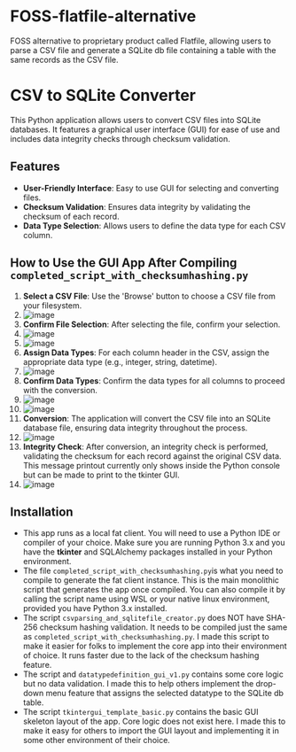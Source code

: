 # FOSS-flatfile-alternative
FOSS alternative to proprietary product called Flatfile, allowing users to parse a CSV file and generate a SQLite db file containing a table with the same records as the CSV file. 

# CSV to SQLite Converter

This Python application allows users to convert CSV files into SQLite databases. It features a graphical user interface (GUI) for ease of use and includes data integrity checks through checksum validation.

## Features

- **User-Friendly Interface**: Easy to use GUI for selecting and converting files.
- **Checksum Validation**: Ensures data integrity by validating the checksum of each record.
- **Data Type Selection**: Allows users to define the data type for each CSV column.

## How to Use the GUI App After Compiling `completed_script_with_checksumhashing.py`

1. **Select a CSV File**: Use the 'Browse' button to choose a CSV file from your filesystem.
2. ![image](https://github.com/enrimarini/FOSS-flatfile-alternative/assets/98195595/5190548a-8ea5-4849-bfb0-2e0491b88aad)
3. **Confirm File Selection**: After selecting the file, confirm your selection.
4. ![image](https://github.com/enrimarini/FOSS-flatfile-alternative/assets/98195595/0f234a11-99bf-4590-99e9-162727289ef7)
5. ![image](https://github.com/enrimarini/FOSS-flatfile-alternative/assets/98195595/fe2ac2bd-aeda-413a-a789-0fa542dbe70c)
6. **Assign Data Types**: For each column header in the CSV, assign the appropriate data type (e.g., integer, string, datetime).
7. ![image](https://github.com/enrimarini/FOSS-flatfile-alternative/assets/98195595/e76ba15f-fd85-40af-b769-f1a621cd2310)
8. **Confirm Data Types**: Confirm the data types for all columns to proceed with the conversion.
9. ![image](https://github.com/enrimarini/FOSS-flatfile-alternative/assets/98195595/91783645-3b9f-4984-9f9e-1008e9571f4b)
10. ![image](https://github.com/enrimarini/FOSS-flatfile-alternative/assets/98195595/6049317b-cf5c-4b81-b3c0-65d263d81799)
11. **Conversion**: The application will convert the CSV file into an SQLite database file, ensuring data integrity throughout the process.
12. ![image](https://github.com/enrimarini/FOSS-flatfile-alternative/assets/98195595/dbcd9248-ca6b-4a81-af09-2d4030bbf801)
13. **Integrity Check**: After conversion, an integrity check is performed, validating the checksum for each record against the original CSV data. This message printout currently only shows inside the Python console but can be made to print to the tkinter GUI.
14. ![image](https://github.com/enrimarini/FOSS-flatfile-alternative/assets/98195595/a08ee873-cc03-4905-8fcb-33d37c48e6fc)


## Installation

- This app runs as a local fat client. You will need to use a Python IDE or compiler of your choice. Make sure you are running Python 3.x and you have the **tkinter** and SQLAlchemy packages installed in your Python environment.   
- The file `completed_script_with_checksumhashing.py`is what you need to compile to generate the fat client instance. This is the main monolithic script that generates the app once compiled. You can also compile it by calling the script name using WSL or your native linux environment, provided you have Python 3.x installed.
- The script `csvparsing_and_sqlitefile_creator.py` does NOT have SHA-256 checksum hashing validation. It needs to be compiled just the same as `completed_script_with_checksumhashing.py`. I made this script to make it easier for folks to implement the core app into their environment of choice. It runs faster due to the lack of the checksum hashing feature. 
- The script and `datatypedefinition_gui_v1.py` contains some core logic but no data validation. I made this to help others implement the drop-down menu feature that assigns the selected datatype to the SQLite db table. 
- The script `tkintergui_template_basic.py` contains the basic GUI skeleton layout of the app. Core logic does not exist here. I made this to make it easy for others to import the GUI layout and implementing it in some other environment of their choice.
